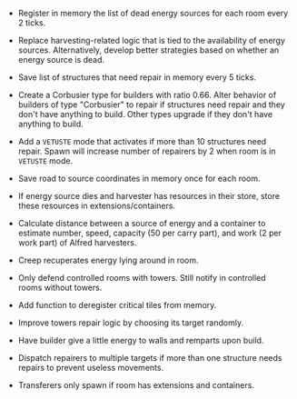 -   Register in memory the list of dead energy sources for each room every 2 ticks.
-   Replace harvesting-related logic that is tied to the availability of energy sources. Alternatively, develop better strategies based on whether an energy source is dead.

-   Save list of structures that need repair in memory every 5 ticks.
-   Create a Corbusier type for builders with ratio 0.66. Alter behavior of builders of type "Corbusier" to repair if structures need repair and they don't have anything to build. Other types upgrade if they don't have anything to build.
-   Add a `VETUSTE` mode that activates if more than 10 structures need repair. Spawn will increase number of repairers by 2 when room is in `VETUSTE` mode.

-   Save road to source coordinates in memory once for each room.
-   If energy source dies and harvester has resources in their store, store these resources in extensions/containers.
-   Calculate distance between a source of energy and a container to estimate number, speed, capacity (50 per carry part), and work (2 per work part) of Alfred harvesters.
-   Creep recuperates energy lying around in room.
-   Only defend controlled rooms with towers. Still notify in controlled rooms without towers.
-   Add function to deregister critical tiles from memory.
-   Improve towers repair logic by choosing its target randomly.
-   Have builder give a little energy to walls and remparts upon build.
-   Dispatch repairers to multiple targets if more than one structure needs repairs to prevent useless movements.
-   Transferers only spawn if room has extensions and containers.
